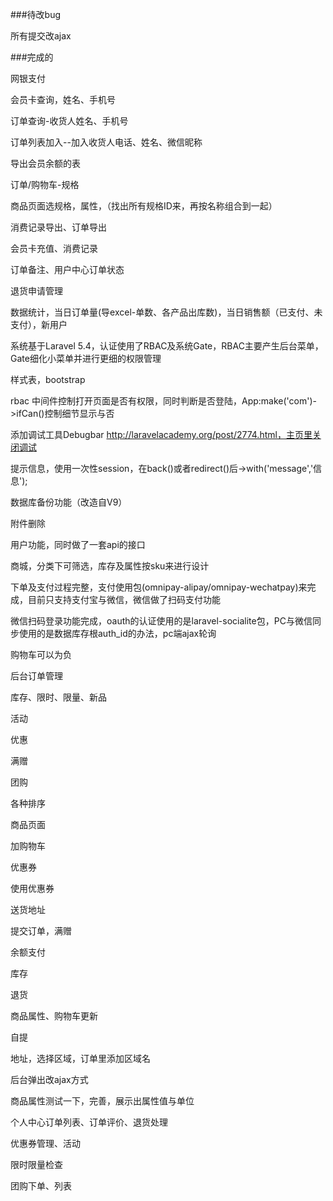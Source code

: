 <!--  -->

###待改bug

所有提交改ajax

<!-- 完成的 -->
###完成的

网银支付

会员卡查询，姓名、手机号

订单查询-收货人姓名、手机号

订单列表加入--加入收货人电话、姓名、微信昵称

导出会员余额的表

订单/购物车-规格

商品页面选规格，属性，（找出所有规格ID来，再按名称组合到一起）

消费记录导出、订单导出

会员卡充值、消费记录

订单备注、用户中心订单状态

退货申请管理

数据统计，当日订单量(导excel-单数、各产品出库数)，当日销售额（已支付、未支付），新用户

系统基于Laravel 5.4，认证使用了RBAC及系统Gate，RBAC主要产生后台菜单，Gate细化小菜单并进行更细的权限管理

样式表，bootstrap

rbac 中间件控制打开页面是否有权限，同时判断是否登陆，App:make('com')->ifCan()控制细节显示与否

添加调试工具Debugbar http://laravelacademy.org/post/2774.html，主页里关闭调试

提示信息，使用一次性session，在back()或者redirect()后->with('message','信息');

数据库备份功能（改造自V9）

附件删除

用户功能，同时做了一套api的接口

商城，分类下可筛选，库存及属性按sku来进行设计

下单及支付过程完整，支付使用包(omnipay-alipay/omnipay-wechatpay)来完成，目前只支持支付宝与微信，微信做了扫码支付功能

微信扫码登录功能完成，oauth的认证使用的是laravel-socialite包，PC与微信同步使用的是数据库存根auth_id的办法，pc端ajax轮询

购物车可以为负

后台订单管理

库存、限时、限量、新品

活动

优惠

满赠

团购

各种排序

商品页面

加购物车

优惠券

使用优惠券

送货地址

提交订单，满赠

余额支付

库存

退货

商品属性、购物车更新

自提

地址，选择区域，订单里添加区域名

后台弹出改ajax方式

商品属性测试一下，完善，展示出属性值与单位

个人中心订单列表、订单评价、退货处理

优惠券管理、活动

限时限量检查

团购下单、列表